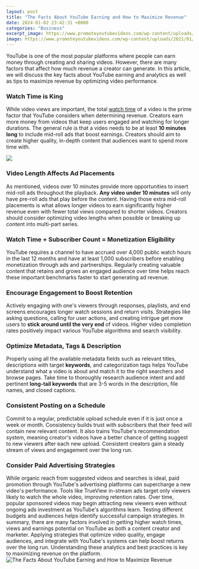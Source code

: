 ```yaml
---
layout: post
title: "The Facts About YouTube Earning and How to Maximize Revenue"
date: 2024-01-02 23:42:31 +0000
categories: "Business"
excerpt_image: https://www.promoteyoutubevideos.com/wp-content/uploads/2021/01/YouTube-Revenue-780x439.gif
image: https://www.promoteyoutubevideos.com/wp-content/uploads/2021/01/YouTube-Revenue-780x439.gif
---
```


YouTube is one of the most popular platforms where people can earn money through creating and sharing videos. However, there are many factors that affect how much revenue a creator can generate. In this article, we will discuss the key facts about YouTube earning and analytics as well as tips to maximize revenue by optimizing video performance.
### Watch Time is King
While video views are important, the total [watch time](https://fistore.mysenprints.com/collection/alamillo) of a video is the prime factor that YouTube considers when determining revenue. Creators earn more money from videos that keep users engaged and watching for longer durations. The general rule is that a video needs to be at least **10 minutes long** to include mid-roll ads that boost earnings. Creators should aim to create higher quality, in-depth content that audiences want to spend more time with.

![](http://cdn.statcdn.com/Infographic/images/normal/12247.jpeg)
### Video Length Affects Ad Placements 
As mentioned, videos over 10 minutes provide more opportunities to insert mid-roll ads throughout the playback. **Any video under 10 minutes** will only have pre-roll ads that play before the content. Having those extra mid-roll placements is what allows longer videos to earn significantly higher revenue even with fewer total views compared to shorter videos. Creators should consider optimizing video lengths when possible or breaking up content into multi-part series.
### Watch Time + Subscriber Count = Monetization Eligibility  
YouTube requires a channel to have accrued over 4,000 public watch hours in the last 12 months and have at least 1,000 subscribers before enabling monetization through ads and partnerships. Regularly creating valuable content that retains and grows an engaged audience over time helps reach these important benchmarks faster to start generating ad revenue.
### Encourage Engagement to Boost Retention
Actively engaging with one's viewers through responses, playlists, and end screens encourages longer watch sessions and return visits. Strategies like asking questions, calling for user actions, and creating intrigue get more users to **stick around until the very end** of videos. Higher video completion rates positively impact various YouTube algorithms and search visibility.
### Optimize Metadata, Tags & Description  
Properly using all the available metadata fields such as relevant titles, descriptions with target **keywords**, and categorization tags helps YouTube understand what a video is about and match it to the right searchers and browse pages. Take time to thoroughly research audience intent and add pertinent **long-tail keywords** that are 3-5 words in the description, file names, and closed captions.
### Consistent Posting on a Schedule
Commit to a regular, predictable upload schedule even if it is just once a week or month. Consistency builds trust with subscribers that their feed will contain new relevant content. It also trains YouTube's recommendation system, meaning creator's videos have a better chance of getting suggest to new viewers after each new upload. Consistent creators gain a steady stream of views and engagement over the long run.
### Consider Paid Advertising Strategies  
While organic reach from suggested videos and searches is ideal, paid promotion through YouTube's advertising platforms can supercharge a new video's performance. Tools like TrueView in-stream ads target only viewers likely to watch the whole video, improving retention rates. Over time, popular sponsored videos may begin attracting new viewers even without ongoing ads investment as YouTube's algorithms learn. Testing different budgets and audiences helps identify successful campaign strategies.
In summary, there are many factors involved in getting higher watch times, views and earnings potential on YouTube as both a content creator and marketer. Applying strategies that optimize video quality, engage audiences, and integrate with YouTube's systems can help boost returns over the long run. Understanding these analytics and best practices is key to maximizing revenue on the platform.
![The Facts About YouTube Earning and How to Maximize Revenue](https://www.promoteyoutubevideos.com/wp-content/uploads/2021/01/YouTube-Revenue-780x439.gif)